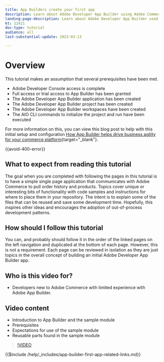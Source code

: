 ```yaml
---
title: App Builders create your first app
description: Learn about Adobe Developer App Builder using Adobe Commerce and create your first app
landing-page-description: Learn about Adobe Developer App Builder used with Adobe Commerce and create your first app
kt: 12421
doc-type: tutorial
audience: all
last-substantial-update: 2023-03-13

---
```


# Overview

This tutorial makes an assumption that several prerequisites have been met.

* Adobe Developer Console access is complete
* Full access or trial access to App Builder has been granted
* The Adobe Developer App Builder application has been created
* The Adobe Developer App Builder project has been created
* The Adobe Developer App Builder workspaces have been created
* The AIO CLI commands to initialize the project and run have been executed

For more information on this, you can view this blog post to help with this initial setup and configuration [How App Builder helps drive business agility for your commerce platform](https://business.adobe.com/blog/how-to/how-app-builder-helps-you-implement-a-composable-commerce-strategy){target="_blank"}.

{{avoid-400-error}}

## What to expect from reading this tutorial

The goal when you are completed with following the pages in this tutorial is to have a simple single page application that communicates with Adobe Commerce to pull order history and products. Topics cover unique or interesting bits of functionality with code samples and instructions for where to place them in your repository. The intent is to explain some of the files that can be reused and save some development time. Hopefully, this inspires other ideas and encourages the adoption of out-of-process development patterns.

## How should I follow this tutorial

You can, and probably should follow it in the order of the linked pages on the left navigation and duplicated at the bottom of each page. However, this is not a requirement. Each page can be reviewed in isolation as they are just topics in the overall concept of building an initial Adobe Developer App Builder app.

## Who is this video for?

* Developers new to Adobe Commerce with limited experience with Adobe App Builder.

## Video content

* Introduction to App Builder and the sample module
* Prerequisites
* Expectations for use of the sample module
* Reusable parts found in the sample module

>[!VIDEO](https://video.tv.adobe.com/v/3416740)

{{$include /help/_includes/app-builder-first-app-related-links.md}}

